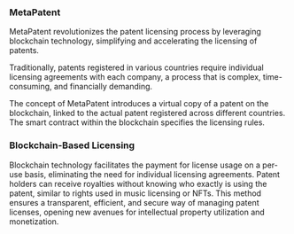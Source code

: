 ### MetaPatent

MetaPatent revolutionizes the patent licensing process by leveraging blockchain technology, simplifying and accelerating the licensing of patents.

Traditionally, patents registered in various countries require individual licensing agreements with each company, a process that is complex, time-consuming, and financially demanding.

The concept of MetaPatent introduces a virtual copy of a patent on the blockchain, linked to the actual patent registered across different countries. The smart contract within the blockchain specifies the licensing rules.

### Blockchain-Based Licensing
Blockchain technology facilitates the payment for license usage on a per-use basis, eliminating the need for individual licensing agreements. Patent holders can receive royalties without knowing who exactly is using the patent, similar to rights used in music licensing or NFTs. This method ensures a transparent, efficient, and secure way of managing patent licenses, opening new avenues for intellectual property utilization and monetization.
